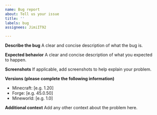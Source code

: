 ```yaml
---
name: Bug report
about: Tell us your issue
title: ''
labels: bug
assignees: JimiIT92

---
```


**Describe the bug**
A clear and concise description of what the bug is.

**Expected behavior**
A clear and concise description of what you expected to happen.

**Screenshots**
If applicable, add screenshots to help explain your problem.

**Versions (please complete the following information)**
 - Minecraft: [e.g. 1.20]
 - Forge: [e.g. 45.0.50]
 - Mineworld: [e.g. 1.0]

**Additional context**
Add any other context about the problem here.
